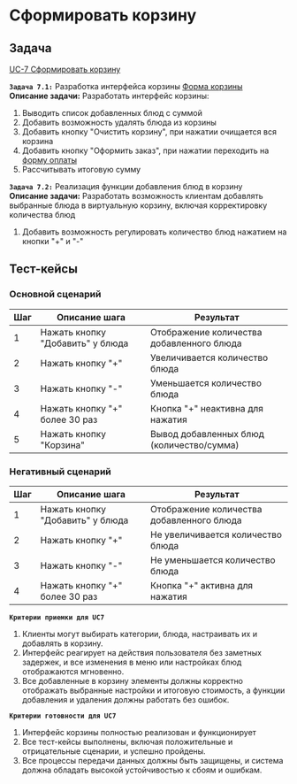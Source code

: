 # Сформировать корзину

## Задача

[UC-7 Сформировать корзину](../req.md#uc7)

**`Задача 7.1:`** Разработка интерфейса корзины [Форма корзины](../uix.md#wf7)
<br>
**Описание задачи:** Разработать интерфейс корзины:

1. Выводить список добавленных блюд с суммой
2. Добавить возможность удалять блюда из корзины
3. Добавить кнопку "Очистить корзину", при нажатии очищается вся корзина
4. Добавить кнопку "Оформить заказ", при нажатии переходить на [форму оплаты](../uix.md#wf8)
5. Рассчитывать итоговую сумму

**`Задача 7.2:`** Реализация функции добавления блюд в корзину
<br>
**Описание задачи:**  Разработать возможность клиентам добавлять выбранные блюда в виртуальную корзину, включая корректировку количества блюд
1. Добавить возможность регулировать количество блюд нажатием на кнопки "+" и "-"

## Тест-кейсы

###  Основной сценарий

| Шаг | Описание шага                                   | Результат                                       |
|-----|-------------------------------------------------|-------------------------------------------------|
| 1   | Нажать кнопку "Добавить" у блюда                | Отображение количества добавленного блюда       |
| 2   | Нажать кнопку "+"                               | Увеличивается количество блюда                  |
| 3   | Нажать кнопку "-"                               | Уменьшается количество блюда                    |
| 4   | Нажать кнопку "+" более 30 раз                  | Кнопка "+" неактивна для нажатия                |
| 5   | Нажать кнопку "Корзина"                         | Вывод добавленных блюд (количество/сумма)       |

### Негативный сценарий

| Шаг | Описание шага                                   | Результат                                       |
|-----|-------------------------------------------------|-------------------------------------------------|
| 1   | Нажать кнопку "Добавить" у блюда                | Отображение количества добавленного блюда       |
| 2   | Нажать кнопку "+"                               | Не увеличивается количество блюда               |
| 3   | Нажать кнопку "-"                               | Не уменьшается количество блюда                 |
| 4   | Нажать кнопку "+" более 30 раз                  | Кнопка "+" активна для нажатия                  |

**`Критерии приемки для UC7`**

1. Клиенты могут выбирать категории, блюда, настраивать их и добавлять в корзину.
2. Интерфейс реагирует на действия пользователя без заметных задержек, и все изменения в меню или настройках блюд отображаются мгновенно.
3. Все добавленные в корзину элементы должны корректно отображать выбранные настройки и итоговую стоимость, а функции добавления и удаления должны работать без ошибок.

**`Критерии готовности для UC7`**

1. Интерфейс корзины полностью реализован и функционирует
2. Все тест-кейсы выполнены, включая положительные и отрицательные сценарии, и успешно пройдены.
3. Все процессы передачи данных должны быть защищены, и система должна обладать высокой устойчивостью к сбоям и ошибкам.
